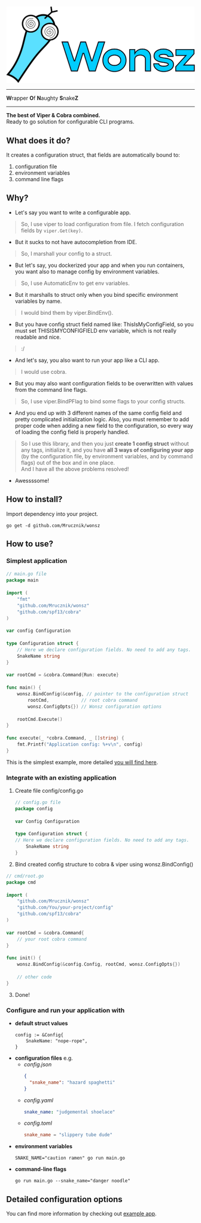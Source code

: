 ![img](wonsz.png)

---

**W**rapper **O**f **N**aughty **S**nake**Z**

---

**The best of Viper & Cobra combined.**  
Ready to go solution for configurable CLI programs.

## What does it do?

It creates a configuration struct, that fields are automatically bound to:

1. configuration file
2. environment variables
3. command line flags

## Why?

- Let's say you want to write a configurable app.

> So, I use viper to load configuration from file. I fetch configuration fields by `viper.Get(key)`.

- But it sucks to not have autocompletion from IDE.

> So, I marshall your config to a struct.

- But let's say, you dockerized your app and when you run containers, you want also to manage config by environment
  variables.

> So, I use AutomaticEnv to get env variables.

- But it marshalls to struct only when you bind specific environment variables by name.

> I would bind them by viper.BindEnv().

- But you have config struct field named like: ThisIsMyConfigField, so you must set THISISMYCONFIGFIELD env variable,
  which is not really readable and nice.

> :/

- And let's say, you also want to run your app like a CLI app.

> I would use cobra.

- But you may also want configuration fields to be overwritten with values from the command line flags.

> So, I use viper.BindPFlag to bind some flags to your config structs.

- And you end up with 3 different names of the same config field and pretty complicated initialization logic. Also, you
  must remember to add proper code when adding a new field to the configuration, so every way of loading the config field is properly handled.

> So I use this library, and then you just **create 1 config struct** without any tags, initialize it,
> and you have **all 3 ways of configuring your app** (by the configuration file, by environment variables, and by command flags) out of the box and in one place.  
> And I have all the above problems resolved!

- Awessssome!

## How to install?

Import dependency into your project.

```shell
go get -d github.com/Mrucznik/wonsz
```

## How to use?

### Simplest application

```go
// main.go file
package main

import (
	"fmt"
	"github.com/Mrucznik/wonsz"
	"github.com/spf13/cobra"
)

var config Configuration

type Configuration struct {
	// Here we declare configuration fields. No need to add any tags.
	SnakeName string
}

var rootCmd = &cobra.Command{Run: execute}

func main() {
	wonsz.BindConfig(&config, // pointer to the configuration struct
		rootCmd,            // root cobra command
		wonsz.ConfigOpts{}) // Wonsz configuration options

	rootCmd.Execute()
}

func execute(_ *cobra.Command, _ []string) {
	fmt.Printf("Application config: %+v\n", config)
}
```

This is the simplest example, more detailed [you will find here](example/example.go).

### Integrate with an existing application

1. Create file config/config.go
    ```go
    // config.go file
    package config
   
    var Config Configuration

    type Configuration struct {
    // Here we declare configuration fields. No need to add any tags.
        SnakeName string
    }
    ```
2. Bind created config structure to cobra & viper using wonsz.BindConfig()
```go
// cmd/root.go
package cmd

import (
    "github.com/Mrucznik/wonsz"
	"github.com/You/your-project/config"
    "github.com/spf13/cobra"
)

var rootCmd = &cobra.Command{
	// your root cobra command
}

func init() {
	wonsz.BindConfig(&config.Config, rootCmd, wonsz.ConfigOpts{})
	
	// other code
}

```
3. Done!

### Configure and run your application with

- **default struct values**
  ```cgo
  config := &Config{
      SnakeName: "nope-rope",
  }
  ```
- **configuration files** e.g.
    - *config.json*
      ```json
      {
        "snake_name": "hazard spaghetti" 
      }
      ```
    - *config.yaml*
      ```yaml
      snake_name: "judgemental shoelace"
      ``` 
    - *config.toml*
      ```toml
      snake_name = "slippery tube dude"
      ```
- **environment variables**
  ```shell
  SNAKE_NAME="caution ramen" go run main.go
  ```
- **command-line flags**
  ```shell
  go run main.go --snake_name="danger noodle"
  ``` 

## Detailed configuration options

You can find more information by checking out [example app](example/example.go).
